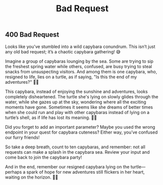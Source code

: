 ﻿---
category: 4xx
code: 400
cover: https://firebasestorage.googleapis.com/v0/b/capy-http.appspot.com/o/Capy-400-750x600.avif?alt=media
thumbnail: https://firebasestorage.googleapis.com/v0/b/capy-http.appspot.com/o/Capy-400-250x200.avif?alt=media
coverAlt: Bad Request
description: Bad Request
tags:
- 4xx
title: Bad Request
---


## 400 Bad Request

Looks like you've stumbled into a wild capybara conundrum. This isn’t just any old bad request; it’s a chaotic capybara gathering! 😅

Imagine a group of capybaras lounging by the sea. Some are trying to sip the freshest spring water while others, confused, are busy trying to steal snacks from unsuspecting visitors. And among them is one capybara, who, resigned to life, lies on a turtle, as if saying, "Is this the end of my adventures?" 🐢💔

This capybara, instead of enjoying the sunshine and adventures, looks completely disheartened. The turtle she's lying on slowly glides through the water, while she gazes up at the sky, wondering where all the exciting moments have gone. Sometimes it seems like she dreams of better times when she could run and play with other capybaras instead of lying on a turtle’s shell, as if life has lost its meaning. 🌊🐹

Did you forget to add an important parameter? Maybe you used the wrong endpoint in your quest for capybara cuteness? Either way, you’ve confused our furry friends!

So take a deep breath, count to ten capybaras, and remember: not all requests can make a splash in the capybara sea. Review your input and come back to join the capybara party!

And in the end, remember our resigned capybara lying on the turtle—perhaps a spark of hope for new adventures still flickers in her heart, waiting on the horizon. 🐢✨






